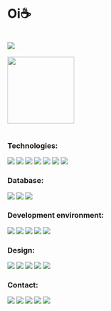 <html>
     <body>
<div>          
     <h1>Oi☕</h1>
</div>
<br>
<div>
     <img src="https://github.com/Tak3sh1/Tak3sh1/assets/115012811/f62fbe38-d57c-4707-8f03-9c3c6ee66680"> 
</div>
<br>
<div>
    <img loading="lazy" height="150em" src="https://github-readme-stats.vercel.app/api/top-langs/?username=Tak3sh1&layout=compact&langs_count=7&theme=dracula"/>
</div>
<br>
          
   <div>       
<h3>Technologies:</h3>
     <img src="https://img.shields.io/badge/HTML5-E34F26?style=for-the-badge&logo=html5&logoColor=white"/>
     <img src="https://img.shields.io/badge/CSS3-1572B6?style=for-the-badge&logo=css3&logoColor=white"/>
     <img src="https://img.shields.io/badge/JavaScript-323330?style=for-the-badge&logo=javascript&logoColor=F7DF1E"/>
     <img src="https://img.shields.io/badge/C%23-239120?style=for-the-badge&logo=csharp&logoColor=white"/>
        <img src="https://img.shields.io/badge/React-20232A?style=for-the-badge&logo=react&logoColor=61DAFB"/>
      <img src="https://img.shields.io/badge/PHP-777BB4?style=for-the-badge&logo=php&logoColor=white"/>
           <img src="https://img.shields.io/badge/C%2B%2B-00599C?style=for-the-badge&logo=c%2B%2B&logoColor=white"/>

</div>       

<h3>Database:</h3>   
<div>
     <img src="https://img.shields.io/badge/Microsoft%20SQL%20Server-CC2927?style=for-the-badge&logo=microsoft%20sql%20server&logoColor=white"/>
    <img src="https://img.shields.io/badge/MySQL-005C84?style=for-the-badge&logo=mysql&logoColor=white"/>
       <img src=https://img.shields.io/badge/MongoDB-4EA94B?style=for-the-badge&logo=mongodb&logoColor=white/>
</div>

<h3>Development environment:</h3>
<div>
          <img src="https://img.shields.io/badge/Visual_Studio-5C2D91?style=for-the-badge&logo=visual%20studio&logoColor=white"/>
     <img src="https://img.shields.io/badge/VSCode-0078D4?style=for-the-badge&logo=visual%20studio%20code&logoColor=white)"/>
     <img src="https://img.shields.io/badge/Notepad++-90E59A.svg?style=for-the-badge&logo=notepad%2B%2B&logoColor=black"/>
     <img src="https://img.shields.io/badge/Unity-100000?style=for-the-badge&logo=unity&logoColor=white"/>
       <img src="https://img.shields.io/badge/Xampp-F37623?style=for-the-badge&logo=xampp&logoColor=white"/>
     
</div>

<h3>Design:</h3>  
<div>
     <img src="https://img.shields.io/badge/Figma-F24E1E?style=for-the-badge&logo=figma&logoColor=white"/>
     <img src="https://img.shields.io/badge/Canva-%2300C4CC.svg?&style=for-the-badge&logo=Canva&logoColor=white"/>
     <img src="https://img.shields.io/badge/Adobe%20Photoshop-31A8FF?style=for-the-badge&logo=Adobe%20Photoshop&logoColor=black"/>
      <img src="https://img.shields.io/badge/Behance-0054F7?style=for-the-badge&logo=behance&logoColor=white"/>
     <img src="https://img.shields.io/badge/gimp-5C5543?style=for-the-badge&logo=gimp&logoColor=white"/>
</div>

<h3> Contact: </h3>
<div>
     <a href= "professionaltakeshi@gmail.com" > <img src="https://img.shields.io/badge/Gmail-D14836?style=for-the-badge&logo=gmail&logoColor=white"></a>
     <a href="https://www.linkedin.com/in/twkeshi" target="_blank"><img src="https://img.shields.io/badge/-LinkedIn-%230077B5?style=for-the-badge&logo=linkedin&logoColor=white" target="_blank"></a> 
     <a href="https://www.instagram.com/darkdevdesign?igsh=MXhweXN4cnk4OW83eQ=="target=_blank"> <img src= "https://img.shields.io/badge/Instagram-E4405F?style=for-the-badge&logo=instagram&logoColor=white" target="_blank"></a>
      <a href="https://open.spotify.com/user/317eyyphxg5gwmd32v2arnejdszy?si=HnMgUOXcTIC_XZvf3at3tQ"target=_blank"> <img src="https://img.shields.io/badge/Spotify-1ED760?&style=for-the-badge&logo=spotify&logoColor=white"/></a>
       <a href="https://github.com/Tak3sh1"target=_blank"><img src="https://img.shields.io/badge/GitHub-100000?style=for-the-badge&logo=github&logoColor=white"></a>
       
     
</div>
     </body>
</html>
